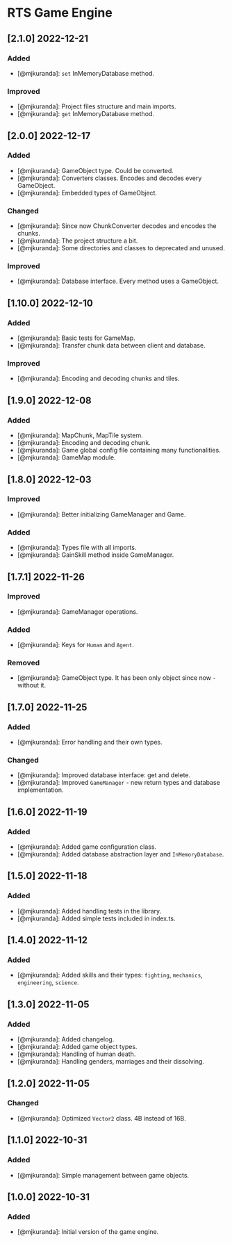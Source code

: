# RTS Game Engine

## [2.1.0] 2022-12-21
### Added
- [@mjkuranda]: `set` InMemoryDatabase method.

### Improved
- [@mjkuranda]: Project files structure and main imports.
- [@mjkuranda]: `get` InMemoryDatabase method.

## [2.0.0] 2022-12-17
### Added
- [@mjkuranda]: GameObject type. Could be converted.
- [@mjkuranda]: Converters classes. Encodes and decodes every GameObject.
- [@mjkuranda]: Embedded types of GameObject.

### Changed
- [@mjkuranda]: Since now ChunkConverter decodes and encodes the chunks.
- [@mjkuranda]: The project structure a bit.
- [@mjkuranda]: Some directories and classes to deprecated and unused.

### Improved
- [@mjkuranda]: Database interface. Every method uses a GameObject.

## [1.10.0] 2022-12-10
### Added
- [@mjkuranda]: Basic tests for GameMap.
- [@mjkuranda]: Transfer chunk data between client and database.

### Improved
- [@mjkuranda]: Encoding and decoding chunks and tiles.

## [1.9.0] 2022-12-08
### Added
- [@mjkuranda]: MapChunk, MapTile system.
- [@mjkuranda]: Encoding and decoding chunk.
- [@mjkuranda]: Game global config file containing many functionalities.
- [@mjkuranda]: GameMap module.

## [1.8.0] 2022-12-03
### Improved
- [@mjkuranda]: Better initializing GameManager and Game.

### Added
- [@mjkuranda]: Types file with all imports.
- [@mjkuranda]: GainSkill method inside GameManager.

## [1.7.1] 2022-11-26
### Improved
- [@mjkuranda]: GameManager operations.

### Added
- [@mjkuranda]: Keys for `Human` and `Agent`.

### Removed
- [@mjkuranda]: GameObject type. It has been only object since now - without it.

## [1.7.0] 2022-11-25
### Added
- [@mjkuranda]: Error handling and their own types.

### Changed
- [@mjkuranda]: Improved database interface: get and delete.
- [@mjkuranda]: Improved `GameManager` - new return types and database implementation.

## [1.6.0] 2022-11-19
### Added
- [@mjkuranda]: Added game configuration class.
- [@mjkuranda]: Added database abstraction layer and `InMemoryDatabase`.

## [1.5.0] 2022-11-18
### Added
- [@mjkuranda]: Added handling tests in the library.
- [@mjkuranda]: Added simple tests included in index.ts.

## [1.4.0] 2022-11-12
### Added
- [@mjkuranda]: Added skills and their types: `fighting`, `mechanics`, `engineering`, `science`.

## [1.3.0] 2022-11-05
### Added
- [@mjkuranda]: Added changelog.
- [@mjkuranda]: Added game object types.
- [@mjkuranda]: Handling of human death.
- [@mjkuranda]: Handling genders, marriages and their dissolving.

## [1.2.0] 2022-11-05
### Changed
- [@mjkuranda]: Optimized `Vector2` class. 4B instead of 16B.

## [1.1.0] 2022-10-31
### Added
- [@mjkuranda]: Simple management between game objects.

## [1.0.0] 2022-10-31
### Added
- [@mjkuranda]: Initial version of the game engine.